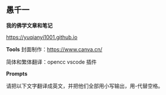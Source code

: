 
## 愚千一
**我的佛学文章和笔记**

https://yuqianyi1001.github.io


**Tools**
封面制作：https://www.canva.cn/

简体和繁体翻译：opencc vscode 插件



**Prompts**

请把以下文字翻译成英文，并把他们全部用小写输出，用-代替空格。

